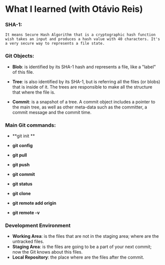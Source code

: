 # What I learned (with Otávio Reis)

### SHA-1:

	It means Secure Hash Algorithm that is a cryptographic hash function wish takes an input and produces a hash value with 40 characters. It's a very secure way to represents a file state.

### **Git Objects**:

- **Blob**: is identified by its SHA-1 hash and represents a file, like a "label" of this file.

- **Tree**: is also identified by its SHA-1, but is referring all the files (or blobs) that is inside of it. The trees are responsible to make all the structure that where the file is.
- **Commit**: is a snapshot of a tree. A commit object includes a pointer to the main tree, as well as other meta-data such as the committer, a commit message and the commit time.

### Main Git commands:

- **git init **

- **git config** 
- **git pull**
- **git push**
- **git commit**
- **git status**
- **git clone**
- **git remote add origin**
- **git remote -v**

### Development Environment

- **Working Area**: is the files that are not in the staging area; where are the untracked files.
- **Staging Area**: is the files are going to be a part of your next commit; now the Git knows about this files.
- **Local Repository**: the place where are the files after the commit.